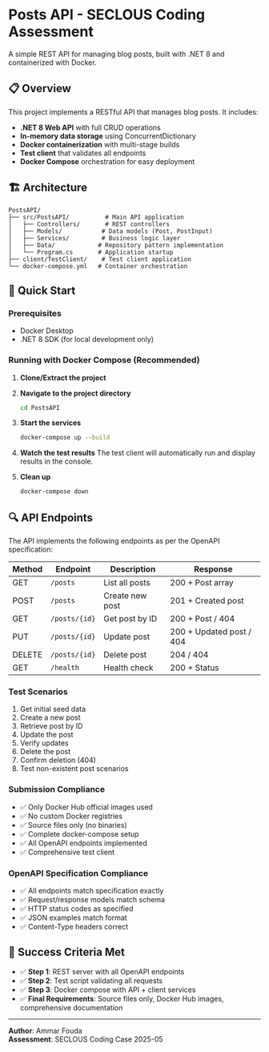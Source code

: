 ﻿# Posts API - SECLOUS Coding Assessment

A simple REST API for managing blog posts, built with .NET 8 and containerized with Docker.

## 📋 Overview

This project implements a RESTful API that manages blog posts. It includes:

- **.NET 8 Web API** with full CRUD operations
- **In-memory data storage** using ConcurrentDictionary
- **Docker containerization** with multi-stage builds
- **Test client** that validates all endpoints
- **Docker Compose** orchestration for easy deployment

## 🏗️ Architecture

```
PostsAPI/
├── src/PostsAPI/          # Main API application
│   ├── Controllers/       # REST controllers
│   ├── Models/           # Data models (Post, PostInput)
│   ├── Services/         # Business logic layer
│   ├── Data/            # Repository pattern implementation
│   └── Program.cs       # Application startup
├── client/TestClient/    # Test client application
└── docker-compose.yml   # Container orchestration
```

## 🚀 Quick Start

### Prerequisites
- Docker Desktop
- .NET 8 SDK (for local development only)

### Running with Docker Compose (Recommended)

1. **Clone/Extract the project**
2. **Navigate to the project directory**
   ```bash
   cd PostsAPI
   ```

3. **Start the services**
   ```bash
   docker-compose up --build
   ```

4. **Watch the test results**
   The test client will automatically run and display results in the console.

5. **Clean up**
   ```bash
   docker-compose down
   ```

## 🔍 API Endpoints

The API implements the following endpoints as per the OpenAPI specification:

| Method | Endpoint | Description | Response |
|--------|----------|-------------|----------|
| GET | `/posts` | List all posts | 200 + Post array |
| POST | `/posts` | Create new post | 201 + Created post |
| GET | `/posts/{id}` | Get post by ID | 200 + Post / 404 |
| PUT | `/posts/{id}` | Update post | 200 + Updated post / 404 |
| DELETE | `/posts/{id}` | Delete post | 204 / 404 |
| GET | `/health` | Health check | 200 + Status |

### Test Scenarios

1. Get initial seed data
2. Create a new post
3. Retrieve post by ID
4. Update the post
5. Verify updates
6. Delete the post
7. Confirm deletion (404)
8. Test non-existent post scenarios

### Submission Compliance
- ✅ Only Docker Hub official images used
- ✅ No custom Docker registries
- ✅ Source files only (no binaries)
- ✅ Complete docker-compose setup
- ✅ All OpenAPI endpoints implemented
- ✅ Comprehensive test client

### OpenAPI Specification Compliance
- ✅ All endpoints match specification exactly
- ✅ Request/response models match schema
- ✅ HTTP status codes as specified
- ✅ JSON examples match format
- ✅ Content-Type headers correct

## 🎯 Success Criteria Met

- ✅ **Step 1**: REST server with all OpenAPI endpoints
- ✅ **Step 2**: Test script validating all requests
- ✅ **Step 3**: Docker compose with API + client services
- ✅ **Final Requirements**: Source files only, Docker Hub images, comprehensive documentation

---

**Author**: Ammar Fouda  
**Assessment**: SECLOUS Coding Case 2025-05